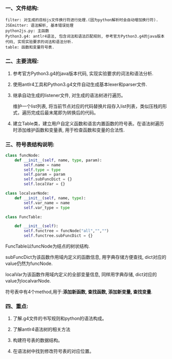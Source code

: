 ### 一、文件结构:

```
filter: 对生成的目标js文件换行符进行处理.(因为python解析时会自动增加换行符).
JSEmitter: 语法解析, 基本错误处理
python2js.py: 主函数
Python3.g4: antlr4语法, 包含词法和语法匹配规则, 参考官方Python3.g4的java版本代码, 实现实验要求的词法和语法分析.
table: 函数和变量符号表.
```

### 二、主要流程:

1. 参考官方Python3.g4的java版本代码, 实现实验要求的词法和语法分析.

2. 使用antlr4工具和Python3.g4文件自动生成基本lexer和parser文件.

3. 继承自动生成的listener文件, 对生成的语法树进行遍历。

   维护一个list列表, 将当前节点对应的代码替换片段存入list列表，类似压栈的形式，遍历完成后最末尾即为转换后的代码。

4. 建立Table类，建立用户自定义函数和语言内置函数的符号表。在语法树遍历时添加维护函数和变量表, 用于检查函数和变量的合法性.

### 三、符号表结构说明:

```python
class funcNode:
    def __init__(self, name, type, param):
        self.name = name
        self.type = type
        self.param = param
        self.subFuncDict = {}
        self.localVar = {}

class localvarNode:
    def __init__(self, name, type):
        self.var_name = name
        self.var_type = type

class FuncTable:

    def __init__(self):
        self.functree = funcNode("all","","")
        self.functree.subFuncDict = {}
```

FuncTable以funcNode为结点的树状结构.

subFuncDict为该函数作用域内定义的函数信息, 用字典存储方便查找, dict对应的value仍然为funcNode.

localVar为该函数作用域内定义的全部变量信息, 同样用字典存储, dict对应的value为localvarNode.

符号表中有4个method,用于:**添加新函数, 查找函数, 添加新变量, 查找变量**.

### 四、重点:

1. 了解.g4文件的书写规则和python的语法构成。

2. 了解antlr4语法树的相关方法

3. 构建符号表的数据结构。

4. 在语法树中找到修改符号表的对应位置。

   
